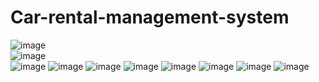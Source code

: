 # Car-rental-management-system
![image](https://user-images.githubusercontent.com/50575195/86823072-03dcd980-c0aa-11ea-8a94-f2a112508465.png) <br />
![image](https://user-images.githubusercontent.com/50575195/86823168-22db6b80-c0aa-11ea-8233-0ae7a535611c.png)<br />
![image](https://user-images.githubusercontent.com/50575195/86823213-338be180-c0aa-11ea-9c91-5da3733ed96f.png)
![image](https://user-images.githubusercontent.com/50575195/86823289-4b636580-c0aa-11ea-8cd4-21956d308a96.png)
![image](https://user-images.githubusercontent.com/50575195/86823468-82d21200-c0aa-11ea-9d22-459896e0c44d.png)
![image](https://user-images.githubusercontent.com/50575195/86823587-a2693a80-c0aa-11ea-8676-9783f8ed9c0e.png)
![image](https://user-images.githubusercontent.com/50575195/86823656-c0cf3600-c0aa-11ea-8666-ddbdf11eff17.png)
![image](https://user-images.githubusercontent.com/50575195/86823821-f3792e80-c0aa-11ea-8fe6-1f2af8b7c093.png)
![image](https://user-images.githubusercontent.com/50575195/86823947-1e638280-c0ab-11ea-83c2-f5009b0a281d.png)
![image](https://user-images.githubusercontent.com/50575195/86824041-3c30e780-c0ab-11ea-929f-07552a532bd2.png)
